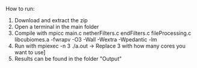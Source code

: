 How to run:

1. Download and extract the zip
2. Open a terminal in the main folder
3. Compile with mpicc main.c netherFilters.c endFilters.c fileProcessing.c libcubiomes.a -fwrapv -O3 -Wall -Wextra -Wpedantic -lm
4. Run with mpiexec -n 3 ./a.out
   -> Replace 3 with how many cores you want to use]
5. Results can be found in the folder "Output"
